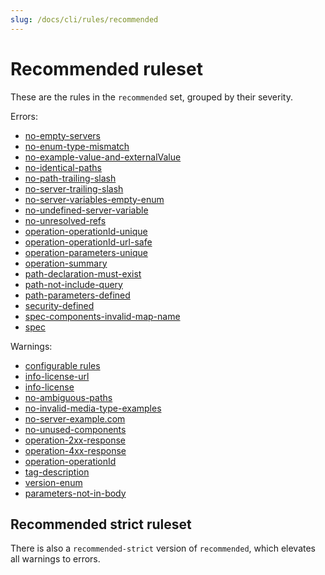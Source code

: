 ```yaml
---
slug: /docs/cli/rules/recommended
---
```


# Recommended ruleset

These are the rules in the `recommended` set, grouped by their severity.

Errors:

- [no-empty-servers](./no-empty-servers.md)
- [no-enum-type-mismatch](./no-enum-type-mismatch.md)
- [no-example-value-and-externalValue](./no-example-value-and-externalValue.md)
- [no-identical-paths](./no-identical-paths.md)
- [no-path-trailing-slash](./no-path-trailing-slash.md)
- [no-server-trailing-slash](./no-server-trailing-slash.md)
- [no-server-variables-empty-enum](./no-server-variables-empty-enum.md)
- [no-undefined-server-variable](./no-undefined-server-variable.md)
- [no-unresolved-refs](./no-unresolved-refs.md)
- [operation-operationId-unique](./operation-operationId-unique.md)
- [operation-operationId-url-safe](./operation-operationId-url-safe.md)
- [operation-parameters-unique](./operation-parameters-unique.md)
- [operation-summary](./operation-summary.md)
- [path-declaration-must-exist](./path-declaration-must-exist.md)
- [path-not-include-query](./path-not-include-query.md)
- [path-parameters-defined](./path-parameters-defined.md)
- [security-defined](./security-defined.md)
- [spec-components-invalid-map-name](./spec-components-invalid-map-name.md)
- [spec](./spec.md)

Warnings:

- [configurable rules](./configurable-rules.md)
- [info-license-url](./info-license-url.md)
- [info-license](./info-license.md)
- [no-ambiguous-paths](./no-ambiguous-paths.md)
- [no-invalid-media-type-examples](./no-invalid-media-type-examples.md)
- [no-server-example.com](./no-server-example-com.md)
- [no-unused-components](./no-unused-components.md)
- [operation-2xx-response](./operation-2xx-response.md)
- [operation-4xx-response](./operation-4xx-response.md)
- [operation-operationId](./operation-operationId.md)
- [tag-description](./tag-description.md)
- [version-enum](./spot/version-enum.md)
- [parameters-not-in-body](./spot/parameters-not-in-body.md)

## Recommended strict ruleset

There is also a `recommended-strict` version of `recommended`, which elevates all warnings to errors.

